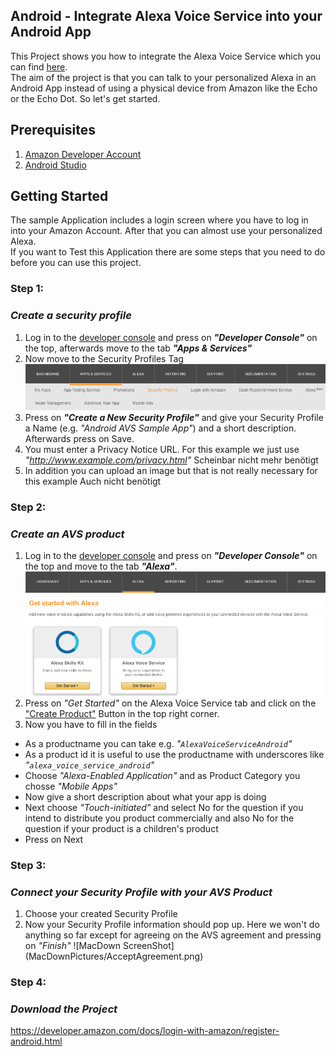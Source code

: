 ## Android - Integrate Alexa Voice Service into your Android App

This Project shows you how to integrate the Alexa Voice Service which you can find [here](https://developer.amazon.com).  
The aim of the project is that you can talk to your personalized Alexa in an Android App instead of using a physical device from Amazon like the Echo or the Echo Dot.
So let's get started.

## Prerequisites
1. [Amazon Developer Account](https://developer.amazon.com)
2. [Android Studio](https://developer.android.com/studio/index.html)

## Getting Started
The sample Application includes a login screen where you have to log in into your Amazon Account. After that you can almost use your personalized Alexa.  
If you want to Test this Application there are some steps that you need to do before you can use this project.  

### **Step 1:**
### _Create a security profile_

1. Log in to the [developer console](https://developer.amazon.com) and press on ***"Developer Console"*** on the top, afterwards move to the tab ***"Apps & Services"***
2. Now move to the Security Profiles Tag
![MacDown ScreenShot](MacDownPictures/SecurityProfile.png)
3. Press on ***"Create a New Security Profile"*** and give your Security Profile a Name (e.g. *"Android AVS Sample App"*) and a short description. Afterwards press on Save.
4. You must enter a Privacy Notice URL. For this example we just use *"http://www.example.com/privacy.html"* Scheinbar nicht mehr benötigt
5. In addition you can upload an image but that is not really necessary for this example Auch nicht benötigt

### **Step 2:**  
### _Create an AVS product_

1. Log in to the [developer console](https://developer.amazon.com) and press on ***"Developer Console"*** on the top and move to the tab ***"Alexa"***. ![MacDown ScreenShot](MacDownPictures/DeveloperConsole.png)
2. Press on *"Get Started"* on the Alexa Voice Service tab and click on the ["Create Product"](https://developer.amazon.com/avs/home.html#/avs/products/new) Button in the top right corner.  
3. Now you have to fill in the fields
  - As a productname you can take e.g. *"`AlexaVoiceServiceAndroid`"*
  - As a product id it is useful to use the productname with underscores like *"`alexa_voice_service_android`"*
  - Choose *"Alexa-Enabled Application"* and as Product Category you chosse *"Mobile Apps"*
  - Now give a short description about what your app is doing
  - Next choose *"Touch-initiated"* and select No for the question if you intend to distribute you product commercially and also No for the question if your product is a children's product
  - Press on Next

### **Step 3:**
### _Connect your Security Profile with your AVS Product_
1. Choose your created Security Profile
2. Now your Security Profile information should pop up. Here we won't do anything so far except for agreeing on the AVS agreement and pressing on *"Finish"*
![MacDown ScreenShot] (MacDownPictures/AcceptAgreement.png)

### **Step 4:**  
### _Download the Project_




https://developer.amazon.com/docs/login-with-amazon/register-android.html
